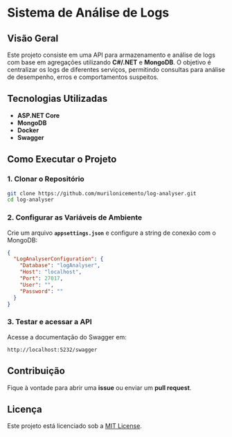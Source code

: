 ﻿# **Sistema de Análise de Logs**

## **Visão Geral**

Este projeto consiste em uma API para armazenamento e análise de logs com base em agregações utilizando **C#/.NET** e **MongoDB**. O objetivo é centralizar os logs de diferentes serviços, permitindo consultas para análise de desempenho,
erros e comportamentos suspeitos.

## **Tecnologias Utilizadas**

- **ASP.NET Core**
- **MongoDB**
- **Docker**
- **Swagger**

## **Como Executar o Projeto**

### **1. Clonar o Repositório**

```sh
git clone https://github.com/murilonicemento/log-analyser.git
cd log-analyser
```

### **2. Configurar as Variáveis de Ambiente**

Crie um arquivo **`appsettings.json`** e configure a string de conexão com o MongoDB:

```json
{
  "LogAnalyserConfiguration": {
    "Database": "logAnalyser",
    "Host": "localhost",
    "Port": 27017,
    "User": "",
    "Password": ""
  }
}
```

### **3. Testar e acessar a API**

Acesse a documentação do Swagger em:

```
http://localhost:5232/swagger
```

## **Contribuição**

Fique à vontade para abrir uma **issue** ou enviar um **pull request**.

## Licença

Este projeto está licenciado sob a [MIT License](LICENSE).
